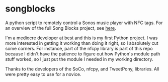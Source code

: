 songblocks
==========

A python script to remotely control a Sonos music player with NFC tags.  For an overview of the full Song Blocks project, see [here](http://shawnrk.github.io/songblocks).

I'm a mediocre developer at best and this is my first Python project.  I was more interested in getting it working than doing it right, so I absolutely cut some corners.  For instance, part of the nfcpy library is part of this repo because I didn't have the patience to figure out how Python's module path stuff worked, so I just put the module I needed in my working directory.

Thanks to the developers of the SoCo, nfcpy, and TweetPony, libraries. All were pretty easy to use for a novice.
